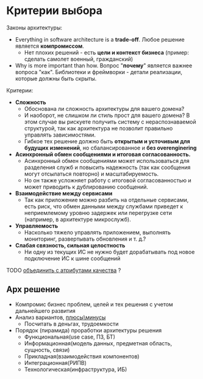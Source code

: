 # Критерии выбора

Законы архитектуры:

- Everything in software architecture is a __trade-off__. Любое решение является __компромиссом__.
  - Нет плохих решений - есть __цели и контекст бизнеса__ (пример: сделать самолет военный, гражданский)
- Why is more important than how. Вопрос "__почему__" является важнее вопроса "как". Библиотеки и фреймворки - детали реализации, которые должны быть скрыты.

Критерии:

- __Сложность__
  - Обоснована ли сложность архитектуры для вашего домена?
  - И наоборот, не слишком ли стиль прост для вашего домена? В этом случае вы рискуете получить систему с нераспознаваемой структурой, так как архитектура не позволит правильно управлять зависимостями.
  - Гибкое тех решение должно быть __открытым и усточивым для будущих изменений__, но сбалансированное и __без overenginering__
- __Асинхронный обмен сообщениями и итоговая согласованность.__
  - Асинхронный обмен сообщениями может использоваться для разделения служб и повысить надежность (так как сообщения могут отсылаться повторно) и масштабируемость.
  - Но он также усложняет работу с итоговой согласованностью и может приводить к дублированию сообщений.
- __Взаимодействие между сервисами__
  - Так как приложение можно разбить на отдельные сервисами, есть риск, что обмен данными между службами приведет к неприемлемому уровню задержек или перегрузке сети (например, в архитектуре микрослужб).
- __Управляемость__
  - Насколько тяжело управлять приложением, выполнять мониторинг, развертывать обновления и т. д.?
- __Слабая связность, сильная целостность__
  - Ни одну из текущих ИС не нужно будет дорабатывать под новое подключение ИС к шине сообщений

TODO [объединить с атрибутами качества](arch.ability.md) ?

## Арх решение

- Компромис бизнес проблем, целей и тех решения с учетом дальнейшего развития
- Анализ вариантов, [плюсы\минусы](https://docs.microsoft.com/ru-ru/azure/architecture/guide/architecture-styles/#consider-challenges-and-benefits)
  - Посчитать в деньгах, трудоемкости
- Порядок (пирамида) проработки архитектуры решения
  - Функциональная(use case, ПЗ, БТ)
  - Информационная(модель данных, предметная область, сущность, связи)
  - Прикладная(взаимодействия компонентов)
  - Интеграционная(РИПВ)
  - Технологическая(инфраструктура, ИБ)
